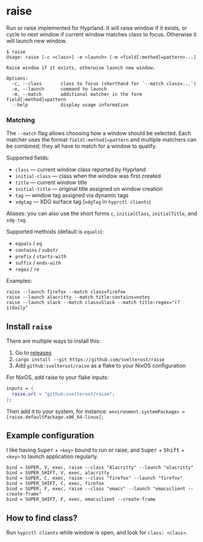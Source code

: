 # raise

Run or raise implemented for Hyprland. It will raise window if it exists,
or cycle to next window if current window matches class to focus. Otherwise
it will launch new window.

```
$ raise
Usage: raise [-c <class>] -e <launch> [-m <field[:method]=pattern>...]

Raise window if it exists, otherwise launch new window.

Options:
  -c, --class       class to focus (shorthand for `--match class=...`)
  -e, --launch      command to launch
  -m, --match       additional matcher in the form field[:method]=pattern
  --help            display usage information
```

### Matching

The `--match` flag allows choosing how a window should be selected. Each
matcher uses the format `field[:method]=pattern` and multiple matchers can be
combined; they all have to match for a window to qualify.

Supported fields:
- `class` — current window class reported by Hyprland
- `initial-class` — class when the window was first created
- `title` — current window title
- `initial-title` — original title assigned on window creation
- `tag` — window tag assigned via dynamic tags
- `xdgtag` — XDG surface tag (`xdgTag` in `hyprctl clients`)

Aliases: you can also use the short forms `c`, `initialClass`, `initialTitle`, and `xdg-tag`.

Supported methods (default is `equals`):
- `equals` / `eq`
- `contains` / `substr`
- `prefix` / `starts-with`
- `suffix` / `ends-with`
- `regex` / `re`

Examples:

```
raise --launch firefox --match class=firefox
raise --launch alacritty --match title:contains=notes
raise --launch slack --match class=Slack --match title:regex="(?i)daily"
```

## Install `raise`

There are multiple ways to install this:

1. Go to [releases](https://github.com/svelterust/raise/releases)
2. `cargo install --git https://github.com/svelterust/raise`
3. Add `github:svelterust/raise` as a flake to your NixOS configuration

For NixOS, add raise to your flake inputs:

```nix
inputs = {
  raise.url = "github:svelterust/raise";
};
```

Then add it to your system, for instance: `environment.systemPackages = [raise.defaultPackage.x86_64-linux];`

## Example configuration

I like having <kbd>Super</kbd> + `<key>` bound to run or raise, and <kbd>Super</kbd> + <kbd>Shift</kbd> + `<key>` to launch application regularly.

```
bind = SUPER, V, exec, raise --class "Alacritty" --launch "alacritty"
bind = SUPER_SHIFT, V, exec, alacritty
bind = SUPER, C, exec, raise --class "firefox" --launch "firefox"
bind = SUPER_SHIFT, C, exec, firefox
bind = SUPER, F, exec, raise --class "emacs" --launch "emacsclient --create-frame"
bind = SUPER_SHIFT, F, exec, emacsclient --create-frame
```

## How to find class?

Run `hyprctl clients` while window is open, and look for `class: <class>`.
